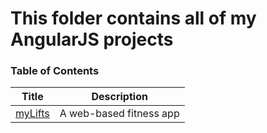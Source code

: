# This folder contains all of my AngularJS projects

### Table of Contents
Title | Description |
--- | --- |
[myLifts](https://github.com/ShaunJPartridge/AngularJS-Projects/tree/master/projects/new-app) | A web-based fitness app |
